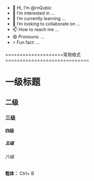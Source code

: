 - 👋 Hi, I’m @rnQubic
- 👀 I’m interested in ...
- 🌱 I’m currently learning ...
- 💞️ I’m looking to collaborate on ...
- 📫 How to reach me ...
- 😄 Pronouns: ...
- ⚡ Fun fact: ...

<!---
rnQubic/rnQubic is a ✨ special ✨ repository because its `README.md` (this file) appears on your GitHub profile.
You can click the Preview link to take a look at your changes.
--->
====================常用格式=============================
# 一级标题
## 二级
### 三级
#### 四级
##### 五级
###### 六级

**粗体：**		Ctrl+ B
